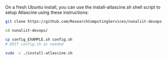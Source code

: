 On a fresh Ubuntu install, you can use the install-atlascine.sh shell
script to setup Atlascine using these instructions:

```bash
git clone https://github.com/ResearchComputingServices/nunaliit-devops.git

cd nunaliit-devops/

cp config_EXAMPLE.sh config.sh
# EDIT config.sh as needed

sudo -s ./install-atlascine.sh
```
